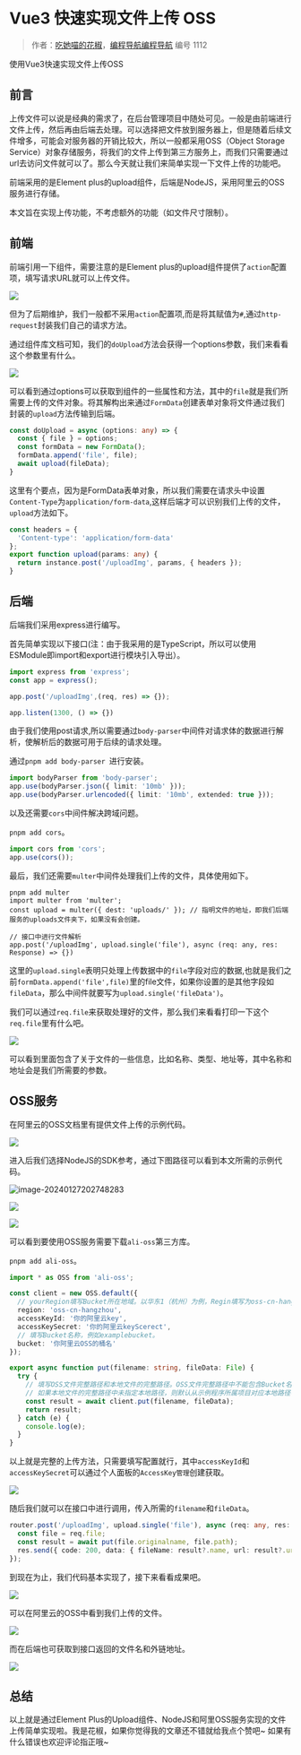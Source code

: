 # Vue3 快速实现文件上传 OSS

> 作者：[吃她喵的花椒](https://efohuajiao.github.io/)，[编程导航编程导航](https://wx.zsxq.com/dweb2/index/group/51122858222824) 编号 1112

使用Vue3快速实现文件上传OSS

## 前言

上传文件可以说是经典的需求了，在后台管理项目中随处可见。一般是由前端进行文件上传，然后再由后端去处理。可以选择把文件放到服务器上，但是随着后续文件增多，可能会对服务器的开销比较大，所以一般都采用OSS（Object Storage Service）对象存储服务，将我们的文件上传到第三方服务上，而我们只需要通过url去访问文件就可以了。那么今天就让我们来简单实现一下文件上传的功能吧。

前端采用的是Element plus的upload组件，后端是NodeJS，采用阿里云的OSS服务进行存储。

本文旨在实现上传功能，不考虑额外的功能（如文件尺寸限制）。

## 前端

前端引用一下组件，需要注意的是Element plus的upload组件提供了`action`配置项，填写请求URL就可以上传文件。

![](https://pic.yupi.icu/5563/202401282240663.png)

但为了后期维护，我们一般都不采用`action`配置项,而是将其赋值为`#`,通过`http-request`封装我们自己的请求方法。

通过组件库文档可知，我们的`doUpload`方法会获得一个options参数，我们来看看这个参数里有什么。

![](https://pic.yupi.icu/5563/202401282240869.png)

可以看到通过options可以获取到组件的一些属性和方法，其中的`file`就是我们所需要上传的文件对象。将其解构出来通过`FormData`创建表单对象将文件通过我们封装的`upload`方法传输到后端。

```typescript
const doUpload = async (options: any) => {
  const { file } = options;
  const formData = new FormData();
  formData.append('file', file);
  await upload(fileData);
}
```

这里有个要点，因为是FormData表单对象，所以我们需要在请求头中设置`Content-Type`为`application/form-data`,这样后端才可以识别我们上传的文件，`upload`方法如下。

```typescript
const headers = {
  'Content-type': 'application/form-data'
};
export function upload(params: any) {
  return instance.post('/uploadImg', params, { headers });
}
```

## 后端

后端我们采用express进行编写。

首先简单实现以下接口(注：由于我采用的是TypeScript，所以可以使用ESModule即import和export进行模块引入导出）。

```typescript
import express from 'express';
const app = express();

app.post('/uploadImg',(req, res) => {});

app.listen(1300, () => {})
```

由于我们使用post请求,所以需要通过`body-parser`中间件对请求体的数据进行解析，使解析后的数据可用于后续的请求处理。

通过`pnpm add body-parser `进行安装。

```typescript
import bodyParser from 'body-parser';
app.use(bodyParser.json({ limit: '10mb' }));
app.use(bodyParser.urlencoded({ limit: '10mb', extended: true }));
```

以及还需要`cors`中间件解决跨域问题。

`pnpm add cors`。

```typescript
import cors from 'cors';
app.use(cors());
```

最后，我们还需要`multer`中间件处理我们上传的文件，具体使用如下。

```
pnpm add multer
import multer from 'multer';
const upload = multer({ dest: 'uploads/' }); // 指明文件的地址，即我们后端服务的uploads文件夹下，如果没有会创建。

// 接口中进行文件解析
app.post('/uploadImg', upload.single('file'), async (req: any, res: Response) => {})
```

这里的`upload.single`表明只处理上传数据中的`file`字段对应的数据,也就是我们之前`formData.append('file',file)`里的file文件，如果你设置的是其他字段如`fileData`，那么中间件就要写为`upload.single('fileData')`。

我们可以通过`req.file`来获取处理好的文件，那么我们来看看打印一下这个`req.file`里有什么吧。

![](https://pic.yupi.icu/5563/202401282240154.png)

可以看到里面包含了关于文件的一些信息，比如名称、类型、地址等，其中名称和地址会是我们所需要的参数。

## OSS服务

在阿里云的OSS文档里有提供文件上传的示例代码。

![](https://pic.yupi.icu/5563/202401282241480.png)

进入后我们选择NodeJS的SDK参考，通过下图路径可以看到本文所需的示例代码。

![image-20240127202748283](http://cdn.t-terminal.icu/image-20240127202748283.png)

![](https://pic.yupi.icu/5563/202401282241060.png)

![](https://pic.yupi.icu/5563/202401282241013.png)

可以看到要使用OSS服务需要下载`ali-oss`第三方库。

`pnpm add ali-oss`。

```typescript
import * as OSS from 'ali-oss';

const client = new OSS.default({
  // yourRegion填写Bucket所在地域。以华东1（杭州）为例，Regin填写为oss-cn-hangzhou。
  region: 'oss-cn-hangzhou',
  accessKeyId: '你的阿里云key',
  accessKeySecret: '你的阿里云keyScerect',
  // 填写Bucket名称，例如examplebucket。
  bucket: '你阿里云OSS的桶名'
});

export async function put(filename: string, fileData: File) {
  try {
    // 填写OSS文件完整路径和本地文件的完整路径。OSS文件完整路径中不能包含Bucket名称。
    // 如果本地文件的完整路径中未指定本地路径，则默认从示例程序所属项目对应本地路径中上传文件。
    const result = await client.put(filename, fileData);
    return result;
  } catch (e) {
    console.log(e);
  }
}
```

以上就是完整的上传方法，只需要填写配置就行，其中`accessKeyId`和`accessKeySecret`可以通过个人面板的`AccessKey管理`创建获取。

![](https://pic.yupi.icu/5563/202401282241435.png)

随后我们就可以在接口中进行调用，传入所需的`filename`和`fileData`。

```typescript
router.post('/uploadImg', upload.single('file'), async (req: any, res: Response) => {
  const file = req.file;
  const result = await put(file.originalname, file.path);
  res.send({ code: 200, data: { fileName: result?.name, url: result?.url } });
});
```

到现在为止，我们代码基本实现了，接下来看看成果吧。

![](https://pic.yupi.icu/5563/202401282242794.png)

可以在阿里云的OSS中看到我们上传的文件。

![](https://pic.yupi.icu/5563/202401282242134.png)

而在后端也可获取到接口返回的文件名和外链地址。

![](https://pic.yupi.icu/5563/202401282242791.png)

## 总结

以上就是通过Element Plus的Upload组件、NodeJS和阿里OSS服务实现的文件上传简单实现啦。我是花椒，如果你觉得我的文章还不错就给我点个赞吧~ 如果有什么错误也欢迎评论指正哦~